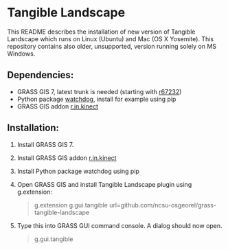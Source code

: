 Tangible Landscape
==================
This README describes the installation of new version of Tangible Landscape which runs on Linux (Ubuntu) and Mac (OS X Yosemite). This repository contains also older, unsupported, version running solely on MS Windows.

Dependencies:
-------------

-   GRASS GIS 7, latest trunk is needed (starting with
    [r67232](https://trac.osgeo.org/grass/changeset/67232))
-   Python package [watchdog](https://pypi.python.org/pypi/watchdog),
    install for example using pip
-   GRASS GIS addon
    [r.in.kinect](https://github.com/ncsu-osgeorel/r.in.kinect)

Installation:
-------------

1.  Install GRASS GIS 7.
2.  Install GRASS GIS addon
    [r.in.kinect](https://github.com/ncsu-osgeorel/r.in.kinect)
3.  Install Python package watchdog using pip
4.  Open GRASS GIS and install Tangible Landscape plugin using g.extension:

    > g.extension g.gui.tangible
    > url=github.com/ncsu-osgeorel/grass-tangible-landscape

5.  Type this into GRASS GUI command console. A dialog
    should now open.

    > g.gui.tangible


